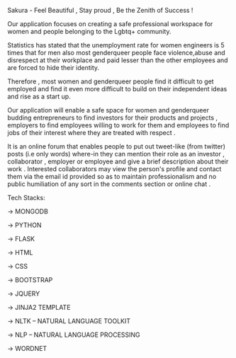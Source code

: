 Sakura - Feel Beautiful , Stay proud , Be the Zenith of Success !

Our application focuses on creating a safe professional workspace for women and people belonging to the Lgbtq+ community.

Statistics has stated that the unemployment rate for women engineers is 5 times that for men also most genderqueer people face violence,abuse and disrespect at their workplace and  paid lesser than the other employees and are forced to hide their identity.

Therefore , most women and genderqueer people find it difficult to get employed and find it even more difficult to build on their independent ideas and rise as a start up. 

Our application will enable a safe space for women and genderqueer budding entrepreneurs to find investors for their products and projects  , employers to find employees willing to work for them and employees to find jobs of their interest where they are treated with respect .

It is an online forum that enables people to put out tweet-like (from twitter) posts (i.e only words) where-in they can mention their role as an investor , collaborator , employer or employee and give a brief description about their work . Interested collaborators may view the person's profile and contact them via the email id provided so as to maintain professionalism and no public humiliation of any sort in the comments section or online chat .

Tech Stacks:

 -> MONGODB 
 
 -> PYTHON 
 
 -> FLASK
 
 -> HTML
 
 -> CSS
 
 -> BOOTSTRAP
 
 -> JQUERY
 
 -> JINJA2 TEMPLATE
 
 -> NLTK – NATURAL LANGUAGE TOOLKIT
 
 -> NLP – NATURAL LANGUAGE PROCESSING
 
 -> WORDNET
